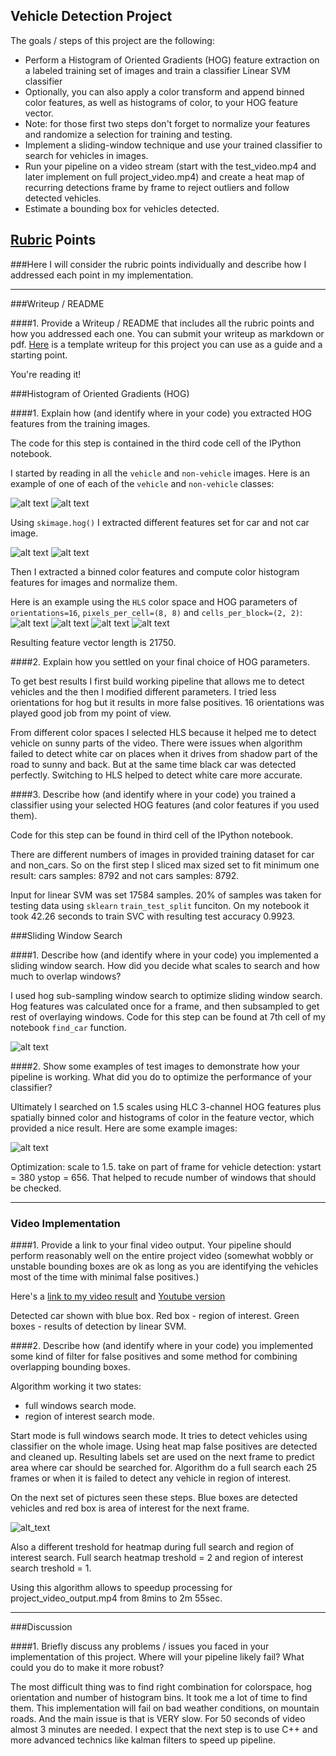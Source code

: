
**Vehicle Detection Project**
---
The goals / steps of this project are the following:

* Perform a Histogram of Oriented Gradients (HOG) feature extraction on a labeled training set of images and train a classifier Linear SVM classifier
* Optionally, you can also apply a color transform and append binned color features, as well as histograms of color, to your HOG feature vector. 
* Note: for those first two steps don't forget to normalize your features and randomize a selection for training and testing.
* Implement a sliding-window technique and use your trained classifier to search for vehicles in images.
* Run your pipeline on a video stream (start with the test_video.mp4 and later implement on full project_video.mp4) and create a heat map of recurring detections frame by frame to reject outliers and follow detected vehicles.
* Estimate a bounding box for vehicles detected.

[//]: # (Image References)
[car]: ./test_images/5959.png
[not_car]: ./test_images/image3710.png
[hog_car]: ./output_images/hog_features.jpg
[hog_not_car]: ./output_images/hog_features_not_car.jpg
[normalized_features_1]: ./output_images/normalized_features_1.jpg
[normalized_features_2]: ./output_images/normalized_features_2.jpg
[normalized_features_3]: ./output_images/normalized_features_3.jpg
[normalized_features_4]: ./output_images/normalized_features_4.jpg
[found_car]: ./output_images/found_cars.jpg
[found_car_all]: ./output_images/found_cars_all_tests.jpg
[video1]: ./project_video_output.mp4
[region_of_interest]: ./output_images/found_cars_region_of_interest.jpg


## [Rubric](https://review.udacity.com/#!/rubrics/513/view) Points
###Here I will consider the rubric points individually and describe how I addressed each point in my implementation.  

---
###Writeup / README

####1. Provide a Writeup / README that includes all the rubric points and how you addressed each one.  You can submit your writeup as markdown or pdf.  [Here](https://github.com/udacity/CarND-Vehicle-Detection/blob/master/writeup_template.md) is a template writeup for this project you can use as a guide and a starting point.  

You're reading it!

###Histogram of Oriented Gradients (HOG)

####1. Explain how (and identify where in your code) you extracted HOG features from the training images.

The code for this step is contained in the third code cell of the IPython notebook.  

I started by reading in all the `vehicle` and `non-vehicle` images.  Here is an example of one of each of the `vehicle` and `non-vehicle` classes:

![alt text][car]
![alt text][not_car]

Using `skimage.hog()` I extracted different features set for car and not car image.

![alt text][hog_car]
![alt text][hog_not_car]

Then I extracted a binned color features and compute color histogram features for images and normalize them.

Here is an example using the `HLS` color space and HOG parameters of `orientations=16`, `pixels_per_cell=(8, 8)` and `cells_per_block=(2, 2)`:
![alt text][normalized_features_1]
![alt text][normalized_features_2]
![alt text][normalized_features_3]
![alt text][normalized_features_4]

Resulting feature vector length is 21750.

####2. Explain how you settled on your final choice of HOG parameters.

To get best results I first build working pipeline that allows me to detect vehicles and the then I modified different parameters.
I tried less orientations for hog but it results in more false positives. 16 orientations was played good job from my point of view.

From different color spaces I selected HLS because it helped me to detect vehicle on sunny parts of the video. There were issues when algorithm failed to detect white car on places when it drives from shadow part of the road to sunny and back. But at the same time black car was detected perfectly. Switching to HLS helped to detect white care more accurate.

####3. Describe how (and identify where in your code) you trained a classifier using your selected HOG features (and color features if you used them).

Code for this step can be found in third cell of the IPython notebook.
 
There are different numbers of images in provided training dataset for car and non_cars. So on the first step I sliced max sized set to fit minimum one result: cars samples:  8792 and not cars samples:  8792.
 
Input for linear SVM was set 17584 samples. 20% of samples was taken for testing data using `sklearn` `train_test_split` funciton.
On my notebook it took 42.26 seconds to train SVC with resulting test accuracy 0.9923.
 
###Sliding Window Search

####1. Describe how (and identify where in your code) you implemented a sliding window search.  How did you decide what scales to search and how much to overlap windows?

I used hog sub-sampling window search to optimize sliding window search. Hog features was calculated once for a frame, and then subsampled to get rest of overlaying windows.
Code for this step can be found at 7th cell of my notebook `find_car` function.

![alt text][found_car]

####2. Show some examples of test images to demonstrate how your pipeline is working.  What did you do to optimize the performance of your classifier?

Ultimately I searched on 1.5 scales using HLC 3-channel HOG features plus spatially binned color and histograms of color in the feature vector, which provided a nice result.  Here are some example images:

![alt text][found_car_all]

Optimization: scale to 1.5. take on part of frame for vehicle detection: ystart = 380 ystop = 656.
That helped to recude number of windows that should be checked.

---

### Video Implementation

####1. Provide a link to your final video output.  Your pipeline should perform reasonably well on the entire project video (somewhat wobbly or unstable bounding boxes are ok as long as you are identifying the vehicles most of the time with minimal false positives.)

Here's a [link to my video result](./project_video_output.mp4) and [Youtube version](https://youtu.be/kL2rU8shZtk)

Detected car shown with blue box. Red box - region of interest. Green boxes - results of detection by linear SVM.

####2. Describe how (and identify where in your code) you implemented some kind of filter for false positives and some method for combining overlapping bounding boxes.

Algorithm working it two states:
 - full windows search mode.
 - region of interest search mode.

Start mode is full windows search mode. It tries to detect vehicles using classifier on the whole image.
Using heat map false positives are detected and cleaned up. Resulting labels set are used on the next frame to predict area where car should be searched for.
Algorithm do a full search each 25 frames or when it is failed to detect any vehicle in region of interest.

On the next set of pictures seen these steps. Blue boxes are detected vehicles and red box is area of interest for the next frame.

![alt_text][region_of_interest]

Also a different treshold for heatmap during full search and region of interest search.
Full search heatmap treshold = 2 and region of interest search treshold = 1.

Using this algorithm allows to speedup processing for project_video_output.mp4 from 8mins to 2m 55sec.
  
---

###Discussion

####1. Briefly discuss any problems / issues you faced in your implementation of this project.  Where will your pipeline likely fail?  What could you do to make it more robust?

The most difficult thing was to find right combination for colorspace, hog orientation and number of histogram bins. It took me a lot of time to find them.
This implementation will fail on bad weather conditions, on mountain roads. And the main issue is that is VERY slow. For 50 seconds of video almost 3 minutes are needed.
I expect that the next step is to use C++ and more advanced technics like kalman filters to speed up pipeline.